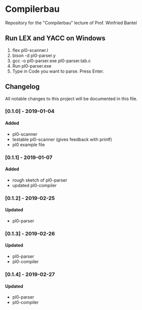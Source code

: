 # Compilerbau
Repository for the "Compilerbau" lecture of Prof. Winfried Bantel

## Run LEX and YACC on Windows
1. flex pl0-scanner.l
2. bison -d pl0-parser.y 
3. gcc -o pl0-parser.exe pl0-parser.tab.c
4. Run pl0-parser.exe
5. Type in Code you want to parse. Press Enter. 

## Changelog
All notable changes to this project will be documented in this file.

### [0.1.0] - 2019-01-04
#### Added
- pl0-scanner
- testable pl0-scanner (gives feedback with printf)
- pl0 example file

### [0.1.1] - 2019-01-07
#### Added
- rough sketch of pl0-parser
- updated pl0-compiler

### [0.1.2] - 2019-02-25
#### Updated
- pl0-parser

### [0.1.3] - 2019-02-26
#### Updated
- pl0-parser
- pl0-compiler

### [0.1.4] - 2019-02-27
#### Updated
- pl0-parser
- pl0-compiler




